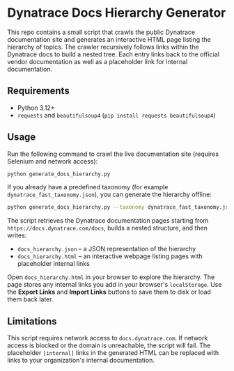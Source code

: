 # Dynatrace Docs Hierarchy Generator

This repo contains a small script that crawls the public Dynatrace documentation site and generates an interactive HTML page listing the hierarchy of topics. The crawler recursively follows links within the Dynatrace docs to build a nested tree. Each entry links back to the official vendor documentation as well as a placeholder link for internal documentation.

## Requirements

- Python 3.12+
- `requests` and `beautifulsoup4` (`pip install requests beautifulsoup4`)

## Usage

Run the following command to crawl the live documentation site (requires Selenium and network access):

```bash
python generate_docs_hierarchy.py
```

If you already have a predefined taxonomy (for example `dynatrace_fast_taxonomy.json`), you can generate the hierarchy offline:

```bash
python generate_docs_hierarchy.py --taxonomy dynatrace_fast_taxonomy.json --output docs_hierarchy.html
```

The script retrieves the Dynatrace documentation pages starting from `https://docs.dynatrace.com/docs`, builds a nested structure, and then writes:

- `docs_hierarchy.json` – a JSON representation of the hierarchy
- `docs_hierarchy.html` – an interactive webpage listing pages with placeholder internal links

Open `docs_hierarchy.html` in your browser to explore the hierarchy. The page stores any internal links you add in your browser's `localStorage`. Use the **Export Links** and **Import Links** buttons to save them to disk or load them back later.

## Limitations

This script requires network access to `docs.dynatrace.com`. If network access is blocked or the domain is unreachable, the script will fail. The placeholder `[internal]` links in the generated HTML can be replaced with links to your organization's internal documentation.
